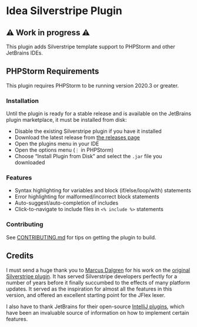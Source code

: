 # Idea Silverstripe Plugin

## ⚠️ Work in progress ⚠️

This plugin adds Silverstripe template support to PHPStorm and other JetBrains IDEs.

## PHPStorm Requirements

This plugin requires PHPStorm to be running version 2020.3 or greater.

### Installation

Until the plugin is ready for a stable release and is available on the JetBrains plugin marketplace, it must be
installed from disk:

- Disable the existing Silverstripe plugin if you have it installed
- Download the latest release from [the releases page](https://github.com/kinglozzer/idea-silverstripe-plugin/releases)
- Open the plugins menu in your IDE
- Open the options menu (`⋮` in PHPStorm)
- Choose “Install Plugin from Disk” and select the `.jar` file you downloaded

### Features

- Syntax highlighting for variables and block (if/else/loop/with) statements
- Error highlighting for malformed/incorrect block statements
- Auto-suggest/auto-completion of includes
- Click-to-navigate to include files in `<% include %>` statements

### Contributing

See [CONTRIBUTING.md](CONTRIBUTING.md) for tips on getting the plugin to build.

## Credits

I must send a huge thank you to [Marcus Dalgren](https://github.com/MarcusDalgren) for his work on the
[original Silverstripe plugin](https://github.com/raket/idea-silverstripe). It has served Silverstripe developers
perfectly for a number of years before it finally succumbed to the effects of many platform updates. It served as the
inspiration for almost all the features in this version, and offered an excellent starting point for the JFlex lexer.

I also have to thank JetBrains for their open-source [IntelliJ plugins](https://github.com/JetBrains/intellij-plugins),
which have been an invaluable source of information on how to implement certain features.
